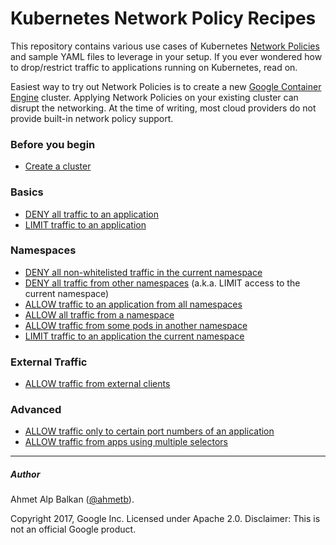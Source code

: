 # Kubernetes Network Policy Recipes

This repository contains various use cases of Kubernetes
[Network Policies](https://kubernetes.io/docs/concepts/services-networking/network-policies/)
and sample YAML files to leverage in your setup. If you ever wondered
how to drop/restrict traffic to applications running on Kubernetes, read on.

Easiest way to try out Network Policies is to create a new [Google Container
Engine](https://cloud.google.com/container-engine) cluster. Applying Network
Policies on your existing cluster can disrupt the networking. At the time of
writing, most cloud providers do not provide built-in network policy support.

### Before you begin
- [Create a cluster](00-create-cluster.md)

### Basics

- [DENY all traffic to an application](01-deny-all-traffic-to-an-application.md)
- [LIMIT traffic to an application](02-limit-traffic-to-an-application.md)

### Namespaces

- [DENY all non-whitelisted traffic in the current namespace](03-deny-all-non-whitelisted-traffic-in-the-namespace.md)
- [DENY all traffic from other namespaces](04-deny-traffic-from-other-namespaces.md) (a.k.a. LIMIT access to the current namespace)
- [ALLOW traffic to an application from all namespaces](05-allow-traffic-from-all-namespaces.md)
- [ALLOW all traffic from a namespace](06-allow-traffic-from-a-namespace.md)
- [ALLOW traffic from some pods in another namespace](07-allow-traffic-from-some-pods-in-another-namespace.md)
- [LIMIT traffic to an application the current namespace](08-limit-traffic-to-an-application-to-current-namespace.md)

### External Traffic

- [ALLOW traffic from external clients](08-allow-external-traffic.md)

### Advanced

- [ALLOW traffic only to certain port numbers of an application](09-allow-traffic-only-to-a-port-number.md)
- [ALLOW traffic from apps using multiple selectors](10-allowing-traffic-with-multiple-selectors.md)

----- 

##### Author

Ahmet Alp Balkan ([@ahmetb](https://twitter.com/ahmetb)).

Copyright 2017, Google Inc. Licensed under Apache 2.0. Disclaimer: This is not an official Google product.

